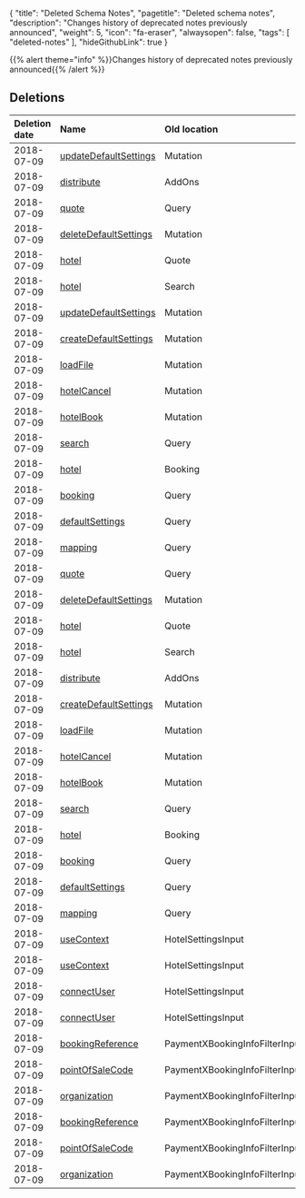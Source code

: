 {
	"title": "Deleted Schema Notes",
	"pagetitle": "Deleted schema notes",
	"description": "Changes history of deprecated notes previously announced",
	"weight": 5,
	"icon": "fa-eraser",
	"alwaysopen": false,
	"tags": [
		"deleted-notes"
	],
	"hideGithubLink": true
}

{{% alert theme="info" %}}Changes history of deprecated notes previously announced{{% /alert %}}

## Deletions
|Deletion date|Name|Old location|Deprecation Reason|
|:--|:--|:--|:--|
|2018-07-09|[updateDefaultSettings](/travelgatex/objects/defaultsettings)|Mutation|You can find it in query at Admin|
|2018-07-09|[distribute](travelgatex/scalars/json)|AddOns|You can find it in distribution AddOn|
|2018-07-09|[quote](travelgatex/objects/quote)|Query|You can find it in query at HotelX|
|2018-07-09|[deleteDefaultSettings](travelgatex/scalars/boolean)|Mutation|You can find it in query at Admin|
|2018-07-09|[hotel](travelgatex/objects/hotelquote)|Quote|You can find it in query at HotelX|
|2018-07-09|[hotel](travelgatex/objects/hotelsearch)|Search|You can find it in query at HotelX|
|2018-07-09|[updateDefaultSettings](travelgatex/objects/defaultsettings)|Mutation|You can find it in query at Admin|
|2018-07-09|[createDefaultSettings](travelgatex/objects/defaultsettings)|Mutation|You can find it in query at Admin|
|2018-07-09|[loadFile](travelgatex/scalars/string)|Mutation|You can find it in query at Admin|
|2018-07-09|[hotelCancel](travelgatex/objects/hotelcancelpayload)|Mutation|You can find it in query at HotelX|
|2018-07-09|[hotelBook](travelgatex/objects/hotelbookpayload)|Mutation|You can find it in query at HotelX|
|2018-07-09|[search](travelgatex/objects/search)|Query|You can find it in query at HotelX|
|2018-07-09|[hotel](travelgatex/objects/hotelbooking)|Booking|You can find it in query at HotelX|
|2018-07-09|[booking](travelgatex/objects/booking)|Query|You can find it in query at HotelX|
|2018-07-09|[defaultSettings](travelgatex/objects/defaultsettings)|Query|You can find it in query at HotelX|
|2018-07-09|[mapping](travelgatex/objects/mapping)|Query|You can find it in query at HotelX|
|2018-07-09|[quote](/travelgatex/objects/quote)|Query|You can find it in query at HotelX|
|2018-07-09|[deleteDefaultSettings](/travelgatex/scalars/boolean)|Mutation|You can find it in query at Admin|
|2018-07-09|[hotel](/travelgatex/objects/hotelquote)|Quote|You can find it in query at HotelX|
|2018-07-09|[hotel](/travelgatex/objects/hotelsearch)|Search|You can find it in query at HotelX|
|2018-07-09|[distribute](/travelgatex/scalars/json)|AddOns|You can find it in distribution AddOn|
|2018-07-09|[createDefaultSettings](/travelgatex/objects/defaultsettings)|Mutation|You can find it in query at Admin|
|2018-07-09|[loadFile](/travelgatex/scalars/string)|Mutation|You can find it in query at Admin|
|2018-07-09|[hotelCancel](/travelgatex/objects/hotelcancelpayload)|Mutation|You can find it in query at HotelX|
|2018-07-09|[hotelBook](/travelgatex/objects/hotelbookpayload)|Mutation|You can find it in query at HotelX|
|2018-07-09|[search](/travelgatex/objects/search)|Query|You can find it in query at HotelX|
|2018-07-09|[hotel](/travelgatex/objects/hotelbooking)|Booking|You can find it in query at HotelX|
|2018-07-09|[booking](/travelgatex/objects/booking)|Query|You can find it in query at HotelX|
|2018-07-09|[defaultSettings](/travelgatex/objects/defaultsettings)|Query|You can find it in query at HotelX|
|2018-07-09|[mapping](/travelgatex/objects/mapping)|Query|You can find it in query at HotelX|
|2018-07-09|[useContext](travelgatex/scalars/boolean)|HotelSettingsInput|Redundant.|
|2018-07-09|[useContext](/travelgatex/scalars/boolean)|HotelSettingsInput|Redundant.|
|2018-07-09|[connectUser](travelgatex/scalars/string)|HotelSettingsInput|Redundant.|
|2018-07-09|[connectUser](/travelgatex/scalars/string)|HotelSettingsInput|Redundant.|
|2018-07-09|[bookingReference](travelgatex/scalars/string)|PaymentXBookingInfoFilterInput|Please use PaymentXBookingInfoCriteriaInput|
|2018-07-09|[pointOfSaleCode](travelgatex/scalars/id)|PaymentXBookingInfoFilterInput|Please use PaymentXBookingInfoCriteriaInput|
|2018-07-09|[organization](travelgatex/scalars/string)|PaymentXBookingInfoFilterInput|Please use PaymentXBookingInfoCriteriaInput|
|2018-07-09|[bookingReference](/travelgatex/scalars/string)|PaymentXBookingInfoFilterInput|Please use PaymentXBookingInfoCriteriaInput|
|2018-07-09|[pointOfSaleCode](/travelgatex/scalars/id)|PaymentXBookingInfoFilterInput|Please use PaymentXBookingInfoCriteriaInput|
|2018-07-09|[organization](/travelgatex/scalars/string)|PaymentXBookingInfoFilterInput|Please use PaymentXBookingInfoCriteriaInput|
